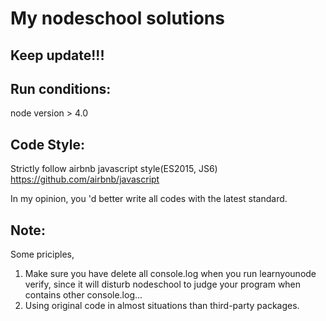 My nodeschool solutions
======

Keep update!!!
-------

Run conditions:
-------
node version > 4.0

Code Style:
-------
Strictly follow airbnb javascript style(ES2015, JS6)
https://github.com/airbnb/javascript

In my opinion, you 'd better write all codes with the latest standard.

Note:
-------
Some priciples,

1. Make sure you have delete all console.log when you run learnyounode verify, since it will disturb nodeschool to judge your program when contains other console.log...
2. Using original code in almost situations than third-party packages.